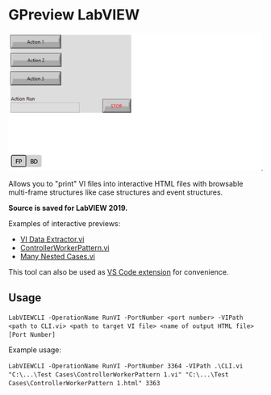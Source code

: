 # GPreview LabVIEW

![GPreview LV Demo](Media/LVDemo.webp)

Allows you to "print" VI files into interactive HTML files with browsable multi-frame structures like case structures and event structures.

**Source is saved for LabVIEW 2019.**

Examples of interactive previews:
- [VI Data Extractor.vi](https://htmlpreview.github.io/?https://github.com/fadilf/gpreview-labview/blob/main/Test%20Cases/VI%20Data%20Extractor.html)
- [ControllerWorkerPattern.vi](https://htmlpreview.github.io/?https://github.com/fadilf/gpreview-labview/blob/main/Test%20Cases/ControllerWorkerPattern.html)
- [Many Nested Cases.vi](https://htmlpreview.github.io/?https://github.com/fadilf/gpreview-labview/blob/main/Test%20Cases/Many%20Nested%20Cases.html)

This tool can also be used as [VS Code extension](https://marketplace.visualstudio.com/items?itemName=fadil.gpreview) for convenience.

## Usage
`LabVIEWCLI -OperationName RunVI -PortNumber <port number> -VIPath <path to CLI.vi> <path to target VI file> <name of output HTML file> [Port Number]`

Example usage:

`LabVIEWCLI -OperationName RunVI -PortNumber 3364 -VIPath .\CLI.vi "C:\...\Test Cases\ControllerWorkerPattern 1.vi" "C:\...\Test Cases\ControllerWorkerPattern 1.html" 3363`